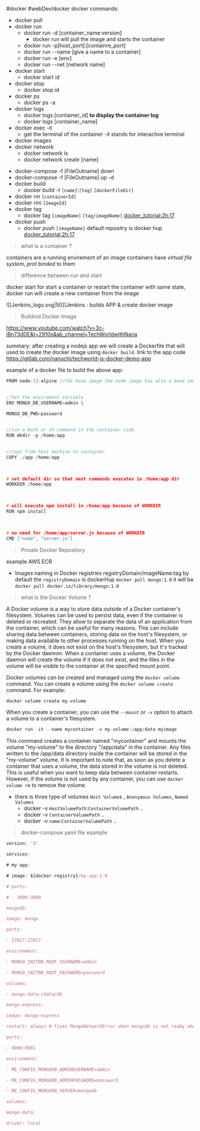 #docker #webDev/docker
docker commands:
- docker pull
- docker run
	- docker run -d \[container_name:version\]
		- docker run will pull the image and starts the container
	* docker run -p\[host_port\]:\[containre_port\]
	* docker run --name \[give a name to a container\]
	* docker run -e \[env\]
	* docker run --net \[network name\]
- docker start
	- docker start id
- docker stop
	- docker stop id
- docker ps
	- docker ps -a
- docker logs
	- docker logs \[container_id\] **to display the container log**
	- docker logs \[container_name\]
- docker exec -it
	- get the terminal of the container -it stands for interactive terminal 
- docker images
- docker network
	- docker network ls
	- docker network create \[name\]
* docker-compose -f \[FileOutname\] down
* docker-compose -f \[FileOutname\] up -d
* docker build
	* docker build -t `[name]`:`[tag]` `[dockerFileDir]`
* docker rm `[containerId]`
* docker rmi `[ImageId]`
* docker tag
	* docker tag `[imageName]` `[tag/imageName]`  [docker_tutorial:2h:17](https://www.youtube.com/watch?v=3c-iBn73dDE&t=2910s&ab_channel=TechWorldwithNana)
* docker push
	* docker push `[imageName]` default repositry is docker hup  [docker_tutorial:2h:17](https://www.youtube.com/watch?v=3c-iBn73dDE&t=2910s&ab_channel=TechWorldwithNana)

> what is a container ?

containers are a running envirement of an image
containers have _virtual file system_, _prot binded_ to them

> difference between run and start

docker start for start a container or restart the container with same state, docker run will create a new container from the image

![[Jenkins_logo.svg|50]]Jenkins : builds APP & create docker image 

> Buildind Docker Image

https://www.youtube.com/watch?v=3c-iBn73dDE&t=2910s&ab_channel=TechWorldwithNana

summary: after creating a nodejs app we will create a Dockerfile that will used to create the docker image using `docker build`.
link to the app code
https://gitlab.com/nanuchi/techworld-js-docker-demo-app

example of a docker file to build the above app:

```C
FROM node:13-alpine //the base image the node image has also a base image inside it's docker file you can see the source code

  
//Set the envirement variable
ENV MONGO_DB_USERNAME=admin \

MONGO_DB_PWD=password

  
//run a bash or sh command in the container side
RUN mkdir -p /home/app

  
//copt from host machine to container 
COPY ./app /home/app

  

# set default dir so that next commands executes in /home/app dir
WORKDIR /home/app

  

# will execute npm install in /home/app because of WORKDIR
RUN npm install

  

# no need for /home/app/server.js because of WORKDIR
CMD ["node", "server.js"]
```

> Private Docker Repository

example AWS ECR
* Images  naming in Docker registries
	registryDomain/imageName:tag
	by default the `registryDomain` is dockerHup 
	`docker pull mongo:1.0` it will be `docker pull docker.io/library/mongo:1.0`

> what is the Docker Volume ?

A Docker volume is a way to store data outside of a Docker container's filesystem. Volumes can be used to persist data, even if the container is deleted or recreated. They allow to separate the data of an application from the container, which can be useful for many reasons. This can include sharing data between containers, storing data on the host's filesystem, or making data available to other processes running on the host.
When you create a volume, it does not exist on the host's filesystem, but it's tracked by the Docker daemon. When a container uses a volume, the Docker daemon will create the volume if it does not exist, and the files in the volume will be visible to the container at the specified mount point.

Docker volumes can be created and managed using the `docker volume` command. You can create a volume using the `docker volume create` command. For example:
```c
docker volume create my-volume
```
When you create a container, you can use the `--mount` or `-v` option to attach a volume to a container's filesystem.
```C
docker run -it --name mycontainer -v my-volume:/app/data myimage
```
This command creates a container named "mycontainer" and mounts the volume "my-volume" to the directory "/app/data" in the container. Any files written to the /app/data directory inside the container will be stored in the "my-volume" volume.
It is important to note that, as soon as you delete a container that uses a volume, the data stored in the volume is not deleted. This is useful when you want to keep data between container restarts. However, if the volume is not used by any container, you can use `docker volume rm` to remove the volume.
 
- there is three type of volumes  `Host Volume`s , `Anonymous Volumes`, `Named Valumes`
	- docker -v `HostVolumePath`:`ContainerVolumePath` ..
	- docker -v `ContainerValumePath` ..
	- docker -v `name`:`ContainerValumePath` ..

> docker-compose yaml file example

```js
version: '3'

services:

# my-app:

# image: ${docker-registry}/my-app:1.0

# ports:

# - 3000:3000

mongodb:

image: mongo

ports:

- 27017:27017

environment:

- MONGO_INITDB_ROOT_USERNAME=admin

- MONGO_INITDB_ROOT_PASSWORD=password

volumes:

- mongo-data:/data/db

mongo-express:

image: mongo-express

restart: always # fixes MongoNetworkError when mongodb is not ready when mongo-express starts

ports:

- 8080:8081

environment:

- ME_CONFIG_MONGODB_ADMINUSERNAME=admin

- ME_CONFIG_MONGODB_ADMINPASSWORD=password

- ME_CONFIG_MONGODB_SERVER=mongodb

volumes:

mongo-data:

driver: local

```
